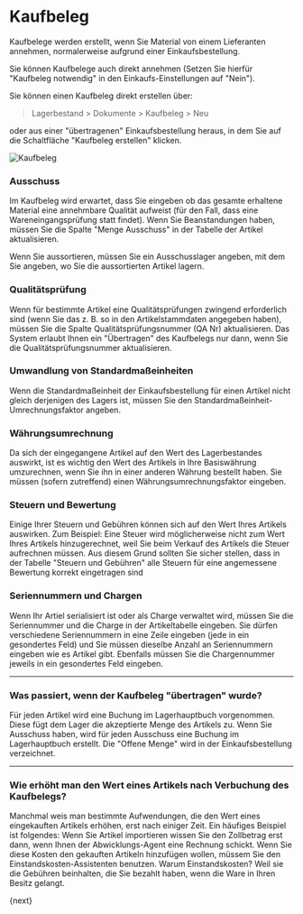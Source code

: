 <!-- add-breadcrumbs -->
# Kaufbeleg


Kaufbelege werden erstellt, wenn Sie Material von einem Lieferanten annehmen, normalerweise aufgrund einer Einkaufsbestellung.

Sie können Kaufbelege auch direkt annehmen (Setzen Sie hierfür "Kaufbeleg notwendig" in den Einkaufs-Einstellungen auf "Nein").

Sie können einen Kaufbeleg direkt erstellen über:

> Lagerbestand > Dokumente > Kaufbeleg > Neu

oder aus einer "übertragenen" Einkaufsbestellung heraus, in dem Sie auf die Schaltfläche "Kaufbeleg erstellen" klicken.

<img class="screenshot" alt="Kaufbeleg" src="{{docs_base_url}}/v13/assets/img/stock/purchase-receipt.png">

### Ausschuss

Im Kaufbeleg wird erwartet, dass Sie eingeben ob das gesamte erhaltene Material eine annehmbare Qualität aufweist (für den Fall, dass eine Wareneingangsprüfung statt findet). Wenn Sie Beanstandungen haben, müssen Sie die Spalte "Menge Ausschuss" in der Tabelle der Artikel aktualisieren.

Wenn Sie aussortieren, müssen Sie ein Ausschusslager angeben, mit dem Sie angeben, wo Sie die aussortierten Artikel lagern.

### Qualitätsprüfung

Wenn für bestimmte Artikel eine Qualitätsprüfungen zwingend erforderlich sind (wenn Sie das z. B. so in den Artikelstammdaten angegeben haben), müssen Sie die Spalte Qualitätsprüfungsnummer (QA Nr) aktualisieren. Das System erlaubt Ihnen ein "Übertragen" des Kaufbelegs nur dann, wenn Sie die Qualitätsprüfungsnummer aktualisieren.

### Umwandlung von Standardmaßeinheiten

Wenn die Standardmaßeinheit der Einkaufsbestellung für einen Artikel nicht gleich derjenigen des Lagers ist, müssen Sie den Standardmaßeinheit-Umrechnungsfaktor angeben.

### Währungsumrechnung

Da sich der eingegangene Artikel auf den Wert des Lagerbestandes auswirkt, ist es wichtig den Wert des Artikels in Ihre Basiswährung umzurechnen, wenn Sie ihn in einer anderen Währung bestellt haben. Sie müssen (sofern zutreffend) einen Währungsumrechnungsfaktor eingeben.

### Steuern und Bewertung

Einige Ihrer Steuern und Gebühren können sich auf den Wert Ihres Artikels auswirken. Zum Beispiel: Eine Steuer wird möglicherweise nicht zum Wert Ihres Artikels hinzugerechnet, weil Sie beim Verkauf des Artikels die Steuer aufrechnen müssen. Aus diesem Grund sollten Sie sicher stellen, dass in der Tabelle "Steuern und Gebühren" alle Steuern für eine angemessene Bewertung korrekt eingetragen sind

### Seriennummern und Chargen

Wenn Ihr Artiel serialisiert ist oder als Charge verwaltet wird, müssen Sie die Seriennummer und die Charge in der Artikeltabelle eingeben. Sie dürfen verschiedene Seriennummern in eine Zeile eingeben (jede in ein gesondertes Feld) und Sie müssen dieselbe Anzahl an Seriennummern eingeben wie es Artikel gibt. Ebenfalls müssen Sie die Chargennummer jeweils in ein gesondertes Feld eingeben.

---

### Was passiert, wenn der Kaufbeleg "übertragen" wurde?

Für jeden Artikel wird eine Buchung im Lagerhauptbuch vorgenommen. Diese fügt dem Lager die akzeptierte Menge des Artikels zu. Wenn Sie Ausschuss haben, wird für jeden Ausschuss eine Buchung im Lagerhauptbuch erstellt. Die "Offene Menge" wird in der Einkaufsbestellung verzeichnet.

---

### Wie erhöht man den Wert eines Artikels nach Verbuchung des Kaufbelegs?

Manchmal weis man bestimmte Aufwendungen, die den Wert eines eingekauften Artikels erhöhen, erst nach einiger Zeit. Ein häufiges Beispiel ist folgendes: Wenn Sie Artikel importieren wissen Sie den Zollbetrag erst dann, wenn Ihnen der Abwicklungs-Agent eine Rechnung schickt. Wenn Sie diese Kosten den gekauften Artikeln hinzufügen wollen, müssem Sie den Einstandskosten-Assistenten benutzen. Warum Einstandskosten? Weil sie die Gebühren beinhalten, die Sie bezahlt haben, wenn die Ware in Ihren Besitz gelangt.

{next}
